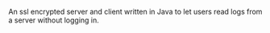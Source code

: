 An ssl encrypted server and client written in Java to let users read logs from a
server without logging in.
